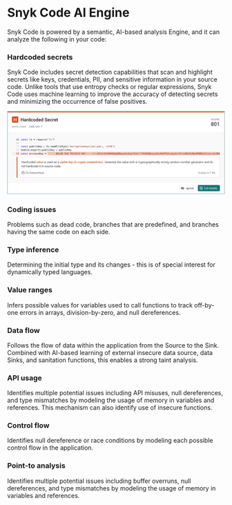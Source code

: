 # Snyk Code AI Engine

Snyk Code is powered by a semantic, AI-based analysis Engine, and it can analyze the following in your code:

### **Hardcoded secrets**

Snyk Code includes secret detection capabilities that scan and highlight secrets like keys, credentials, PII, and sensitive information in your source code. Unlike tools that use entropy checks or regular expressions, Snyk Code uses machine learning to improve the accuracy of detecting secrets and minimizing the occurrence of false positives.

![](<../../../../../.gitbook/assets/Introduction - AI Engine - Hardcoded secrets.png>)

### **Coding issues**

Problems such as dead code, branches that are predefined, and branches having the same code on each side.

### **Type inference**

Determining the initial type and its changes - this is of special interest for dynamically typed languages.

### **Value ranges**

Infers possible values for variables used to call functions to track off-by-one errors in arrays, division-by-zero, and null dereferences.

### **Data flow**

Follows the flow of data within the application from the Source to the Sink. Combined with AI-based learning of external insecure data source, data Sinks, and sanitation functions, this enables a strong taint analysis.

### **API usage**

Identifies multiple potential issues including API misuses, null dereferences, and type mismatches by modeling the usage of memory in variables and references. This mechanism can also identify use of insecure functions.

### **Control flow**

Identifies null dereference or race conditions by modeling each possible control flow in the application.

### **Point-to analysis**

Identifies multiple potential issues including buffer overruns, null dereferences, and type mismatches by modeling the usage of memory in variables and references.
